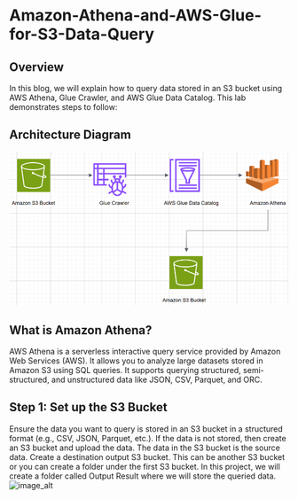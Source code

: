 # Amazon-Athena-and-AWS-Glue-for-S3-Data-Query
## Overview
In this blog, we will explain how to query data stored in an S3 bucket using AWS Athena, Glue Crawler, and AWS Glue Data Catalog. This lab demonstrates steps to follow:
## Architecture Diagram
![image_alt](https://github.com/aetekpo/Amazon-Athena-and-AWS-Glue-for-S3-Data-Query/blob/main/Glue%20Image.png?raw=true)

## What is Amazon Athena?

AWS Athena is a serverless interactive query service provided by Amazon Web Services (AWS). It allows you to analyze large datasets stored in Amazon S3 using SQL queries. It supports querying structured, semi-structured, and unstructured data like JSON, CSV, Parquet, and ORC.

## Step 1: Set up the S3 Bucket

Ensure the data you want to query is stored in an S3 bucket in a structured format (e.g., CSV, JSON, Parquet, etc.).
If the data is not stored, then create an S3 bucket and upload the data.
The data in the S3 bucket is the source data.
Create a destination output S3 bucket. This can be another S3 bucket or you can create a folder under the first S3 bucket. In this project, we will create a folder called Output Result where we will store the queried data.
![image_alt]()

